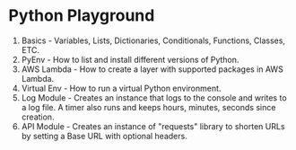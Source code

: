 # Python Playground

1. Basics - Variables, Lists, Dictionaries, Conditionals, Functions, Classes, ETC.
2. PyEnv - How to list and install different versions of Python.
3. AWS Lambda - How to create a layer with supported packages in AWS Lambda.
4. Virtual Env - How to run a virtual Python environment.
5. Log Module - Creates an instance that logs to the console and writes to a log file. A timer also runs and keeps hours, minutes, seconds since creation.
6. API Module - Creates an instance of "requests" library to shorten URLs by setting a Base URL with optional headers.